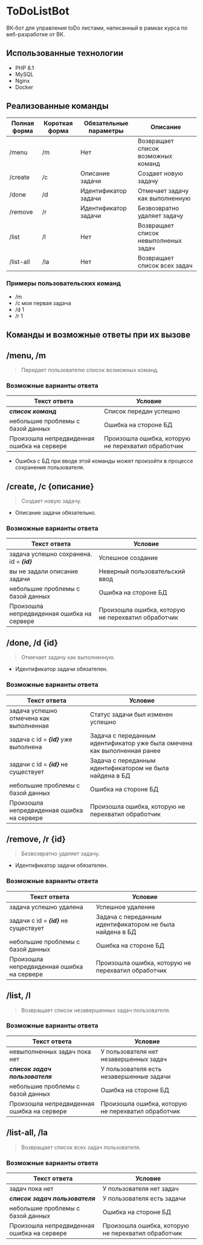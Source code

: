 # ToDoListBot
ВК-бот для управления toDo листами, написанный в рамках курса по веб-разработке от ВК.

## Использованные технологии
* PHP 8.1
* MySQL
* Nginx
* Docker

## Реализованные команды

| Полная форма | Короткая форма | Обязательные параметры | Описание                             |
|--------------|----------------|------------------------|--------------------------------------|
| /menu        | /m             | Нет                    | Возвращает список возможных команд   |
| /create      | /c             | Описание задачи        | Создает новую задачу                 |
| /done        | /d             | Идентификатор задачи   | Отмечает задачу как выполненную      |
| /remove      | /r             | Идентификатор задачи   | Безвозвратно удаляет задачу          |
| /list        | /l             | Нет                    | Возвращает список невыполненых задач |
| /list-all    | /la            | Нет                    | Возвращает список всех задач         |

### Примеры пользовательских команд
* /m 
* /c моя первая задача
* /d 1
* /r 1
## Команды и возможные ответы при их вызове
## /menu, /m
> Передает пользователю список возможных команд.
### Возможные варианты ответа
| Текст ответа                               | Условие                                            |
|--------------------------------------------|----------------------------------------------------|
| ***список команд***                        | Список передан успешно                             |
| небольшие проблемы с базой данных          | Ошибка на стороне БД                               |
| Произошла непредвиденная ошибка на сервере | Произошла ошибка, которую не перехватил обработчик |
* Ошибка с БД при вводе этой команды может произойти в процессе сохранения пользователя.

## /create, /c {описание}
> Создает новую задачу.
- Описание задачи обязательно.

### Возможные варианты ответа
| Текст ответа                               | Условие                                            |
|--------------------------------------------|----------------------------------------------------|
| задача успешно сохранена. id = ***{id}***  | Успешное создание                                  |
 | вы не задали описание задачи               | Неверный пользовательский ввод                     |
| небольшие проблемы с базой данных          | Ошибка на стороне БД                               |
| Произошла непредвиденная ошибка на сервере | Произошла ошибка, которую не перехватил обработчик |

## /done, /d {id}
> Отмечает задачу как выполненную.
- Идентификатор задачи обязателен.
### Возможные варианты ответа
| Текст ответа                               | Условие                                                                  |
|--------------------------------------------|--------------------------------------------------------------------------|
| задача успешно отмечена как выполненная    | Статус задачи был изменен успешно                                        |
| задача с id = ***{id}*** уже выполнена     | Задача с переданным идентификатор уже была омечена как выполненная ранее |
| задачи с id = ***{id}*** не существует     | Задача с переданным идентификатором не была найдена в БД                 |
| небольшие проблемы с базой данных          | Ошибка на стороне БД                                                     |
| Произошла непредвиденная ошибка на сервере | Произошла ошибка, которую не перехватил обработчик                       |

## /remove, /r {id}
> Безвозвратно удаляет задачу.
- Идентификатор задачи обязателен.
### Возможные варианты ответа
| Текст ответа                               | Условие                                                                  |
|--------------------------------------------|--------------------------------------------------------------------------|
| задача успешно удалена                     | Успешное удаление                                                        |
| задачи с id = ***{id}*** не существует     | Задача с переданным идентификатором не была найдена в БД                 |
| небольшие проблемы с базой данных          | Ошибка на стороне БД                                                     |
| Произошла непредвиденная ошибка на сервере | Произошла ошибка, которую не перехватил обработчик                       |

## /list, /l
> Возвращает список незавершенных задач пользователя.
### Возможные варианты ответа
| Текст ответа                               | Условие                                                  |
|--------------------------------------------|----------------------------------------------------------|
| невыполненных задач пока нет               | У пользователя нет незавершенных задач                   |
| ***список задач пользователя***            | У пользователя есть незавершенные задачи                 |
| небольшие проблемы с базой данных          | Ошибка на стороне БД                                     |
| Произошла непредвиденная ошибка на сервере | Произошла ошибка, которую не перехватил обработчик       |

## /list-all, /la
> Возвращает список всех задач пользователя.
### Возможные варианты ответа
| Текст ответа                               | Условие                                            |
|--------------------------------------------|----------------------------------------------------|
| задач пока нет                             | У пользователя нет задач                           |
| ***список задач пользователя***            | У пользователя есть задачи                         |
| небольшие проблемы с базой данных          | Ошибка на стороне БД                               |
| Произошла непредвиденная ошибка на сервере | Произошла ошибка, которую не перехватил обработчик |